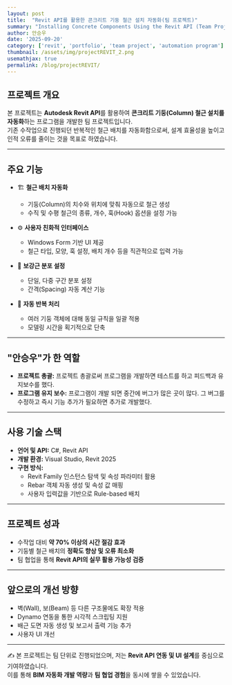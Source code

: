 ```yaml
---
layout: post
title:  "Revit API를 활용한 콘크리트 기둥 철근 설치 자동화(팀 프로젝트)"
summary: "Installing Concrete Components Using the Revit API (Team Project)"
author: 안승우
date: '2025-09-20'
category: ['revit', 'portfolio', 'team project', 'automation program']
thumbnail: /assets/img/projectREVIT_2.png
usemathjax: true
permalink: /blog/projectREVIT/
---
```



## 프로젝트 개요

본 프로젝트는 **Autodesk Revit API**를 활용하여 **콘크리트 기둥(Column) 철근 설치를 자동화**하는 프로그램을 개발한 팀 프로젝트입니다.  
기존 수작업으로 진행되던 반복적인 철근 배치를 자동화함으로써, 설계 효율성을 높이고 인적 오류를 줄이는 것을 목표로 하였습니다.  

---

## 주요 기능

- 🏗 **철근 배치 자동화**  
  - 기둥(Column)의 치수와 위치에 맞춰 자동으로 철근 생성  
  - 수직 및 수평 철근의 종류, 개수, 훅(Hook) 옵션을 설정 가능  

- ⚙️ **사용자 친화적 인터페이스**  
  - Windows Form 기반 UI 제공  
  - 철근 타입, 모양, 훅 설정, 배치 개수 등을 직관적으로 입력 가능  

- 📐 **보강근 분포 설정**  
  - 단일, 다중 구간 분포 설정  
  - 간격(Spacing) 자동 계산 기능  

- 🔁 **자동 반복 처리**  
  - 여러 기둥 객체에 대해 동일 규칙을 일괄 적용  
  - 모델링 시간을 획기적으로 단축  

---



## "안승우"가 한 역할
- **프로젝트 총괄:**  프로젝트 총괄로써 프로그램을 개발하면 테스트를 하고 피드백과 유지보수를 했다.
- **프로그램 유지 보수:** 프로그램이 개발 되면 중간에 버그가 많은 곳이 많다. 그 버그를 수정하고 즉시 기능 추가가 필요하면 추가로 개발했다. 

---

## 사용 기술 스택

- **언어 및 API:** C#, Revit API  
- **개발 환경:** Visual Studio, Revit 2025  
- **구현 방식:**  
  - Revit Family 인스턴스 탐색 및 속성 파라미터 활용  
  - Rebar 객체 자동 생성 및 속성 값 매핑  
  - 사용자 입력값을 기반으로 Rule-based 배치  

---

## 프로젝트 성과

- 수작업 대비 **약 70% 이상의 시간 절감 효과**  
- 기둥별 철근 배치의 **정확도 향상 및 오류 최소화**  
- 팀 협업을 통해 **Revit API의 실무 활용 가능성 검증**  

---

## 앞으로의 개선 방향

- 벽(Wall), 보(Beam) 등 다른 구조물에도 확장 적용  
- Dynamo 연동을 통한 시각적 스크립팅 지원  
- 배근 도면 자동 생성 및 보고서 출력 기능 추가  
- 사용자 UI 개선

---

✍️ 본 프로젝트는 팀 단위로 진행되었으며, 저는 **Revit API 연동 및 UI 설계**를 중심으로 기여하였습니다.  
이를 통해 **BIM 자동화 개발 역량**과 **팀 협업 경험**을 동시에 쌓을 수 있었습니다.


